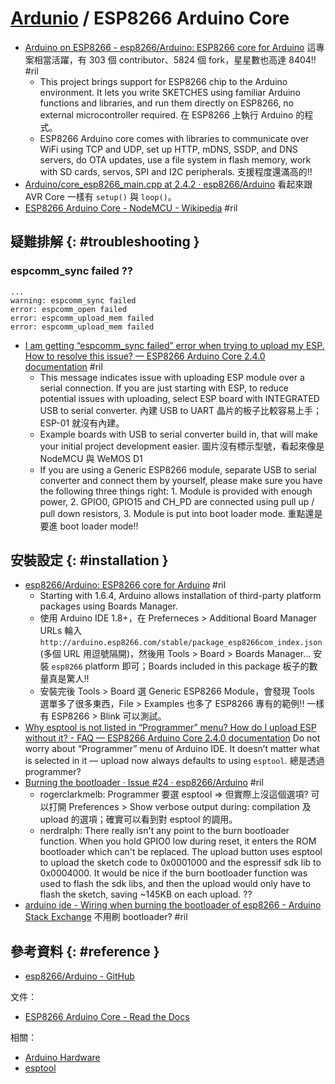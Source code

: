 # [Ardunio](arduino.md) / ESP8266 Arduino Core

  - [Arduino on ESP8266 - esp8266/Arduino: ESP8266 core for Arduino](https://github.com/esp8266/Arduino#arduino-on-esp8266) 這專案相當活躍，有 303 個 contributor、5824 個 fork，星星數也高達 8404!! #ril
      - This project brings support for ESP8266 chip to the Arduino environment. It lets you write SKETCHES using familiar Arduino functions and libraries, and run them directly on ESP8266, no external microcontroller required. 在 ESP8266 上執行 Arduino 的程式。
      - ESP8266 Arduino core comes with libraries to communicate over WiFi using TCP and UDP, set up HTTP, mDNS, SSDP, and DNS servers, do OTA updates, use a file system in flash memory, work with SD cards, servos, SPI and I2C peripherals. 支援程度還滿高的!!
  - [Arduino/core\_esp8266\_main\.cpp at 2\.4\.2 · esp8266/Arduino](https://github.com/esp8266/Arduino/blob/2.4.2/cores/esp8266/core_esp8266_main.cpp#L117) 看起來跟 AVR Core 一樣有 `setup()` 與 `loop()`。
  - [ESP8266 Arduino Core - NodeMCU \- Wikipedia](https://en.wikipedia.org/wiki/NodeMCU#ESP8266_Arduino_Core) #ril

## 疑難排解 {: #troubleshooting }

### espcomm_sync failed ??

```
...
warning: espcomm_sync failed
error: espcomm_open failed
error: espcomm_upload_mem failed
error: espcomm_upload_mem failed
```

  - [I am getting “espcomm\_sync failed” error when trying to upload my ESP\. How to resolve this issue? — ESP8266 Arduino Core 2\.4\.0 documentation](https://arduino-esp8266.readthedocs.io/en/latest/faq/a01-espcomm_sync-failed.html) #ril
      - This message indicates issue with uploading ESP module over a serial connection. If you are just starting with ESP, to reduce potential issues with uploading, select ESP board with INTEGRATED USB to serial converter. 內建 USB to UART 晶片的板子比較容易上手；ESP-01 就沒有內建。
      - Example boards with USB to serial converter build in, that will make your initial project development easier. 圖片沒有標示型號，看起來像是 NodeMCU 與 WeMOS D1
      - If you are using a Generic ESP8266 module, separate USB to serial converter and connect them by yourself, please make sure you have the following three things right: 1. Module is provided with enough power, 2. GPIO0, GPIO15 and CH_PD are connected using pull up / pull down resistors, 3. Module is put into boot loader mode. 重點還是要進 boot loader mode!!

## 安裝設定 {: #installation }

  - [esp8266/Arduino: ESP8266 core for Arduino](https://github.com/esp8266/Arduino#installing-with-boards-manager) #ril
      - Starting with 1.6.4, Arduino allows installation of third-party platform packages using Boards Manager.
      - 使用 Arduino IDE 1.8+，在 Preferneces > Additional Board Manager URLs 輪入 `http://arduino.esp8266.com/stable/package_esp8266com_index.json` (多個 URL 用逗號隔開)，然後用 Tools > Board > Boards Manager... 安裝 `esp8266` platform 即可；Boards included in this package 板子的數量真是驚人!!
      - 安裝完後 Tools > Board 選 Generic ESP8266 Module，會發現 Tools 選單多了很多東西，File > Examples 也多了 ESP8266 專有的範例!! 一樣有 ESP8266 > Blink 可以測試。
  - [Why esptool is not listed in “Programmer” menu? How do I upload ESP without it? - FAQ — ESP8266 Arduino Core 2\.4\.0 documentation](https://arduino-esp8266.readthedocs.io/en/latest/faq/readme.html#why-esptool-is-not-listed-in-programmer-menu-how-do-i-upload-esp-without-it) Do not worry about “Programmer” menu of Arduino IDE. It doesn’t matter what is selected in it — upload now always defaults to using `esptool`. 總是透過 programmer?
  - [Burning the bootloader · Issue \#24 · esp8266/Arduino](https://github.com/esp8266/Arduino/issues/24) #ril
      - rogerclarkmelb: Programmer 要選 esptool => 但實際上沒這個選項? 可以打開 Preferences > Show verbose output during: compilation 及 upload 的選項；確實可以看到對 esptool 的調用。
      - nerdralph: There really isn't any point to the burn bootloader function. When you hold GPIO0 low during reset, it enters the ROM bootloader which can't be replaced. The upload button uses esptool to upload the sketch code to 0x0001000 and the espressif sdk lib to 0x0004000. It would be nice if the burn bootloader function was used to flash the sdk libs, and then the upload would only have to flash the sketch, saving ~145KB on each upload. ??
  - [arduino ide \- Wiring when burning the bootloader of esp8266 \- Arduino Stack Exchange](https://arduino.stackexchange.com/questions/45717/) 不用刷 bootloader? #ril

## 參考資料 {: #reference }

  - [esp8266/Arduino - GitHub](https://github.com/esp8266/Arduino)

文件：

  - [ESP8266 Arduino Core - Read the Docs](https://arduino-esp8266.readthedocs.io/en/latest/)

相關：

  - [Arduino Hardware](arduino-hardware.md)
  - [esptool](esptool.md)
